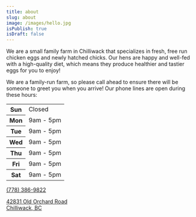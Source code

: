 ```yaml
---
title: about
slug: about
image: /images/hello.jpg
isPublish: true
isDraft: false
---
```

<p class="lead">
We are a small family farm in Chilliwack that specializes in fresh, free run chicken eggs and newly hatched chicks. Our hens are happy and well-fed with a high-quality diet, which means they produce healthier and tastier eggs for you to enjoy!
</p>

<p class="lead">
We are a family-run farm, so please call ahead to ensure there will be someone to greet you when you arrive! Our phone lines are open during these hours:
</p>

<table class='lead'>
  <tr>
    <th>Sun</th>
    <td>Closed</td>
  </tr>
  <tr>
    <th>Mon</th>
    <td>9am - 5pm</td>
  </tr>
  <tr>
    <th>Tue</th>
    <td>9am - 5pm</td>
  </tr>
  <tr>
    <th>Wed</th>
    <td>9am - 5pm</td>
  </tr>
  <tr>
    <th>Thu</th>
    <td>9am - 5pm</td>
  </tr>
  <tr>
    <th>Fri</th>
    <td>9am - 5pm</td>
  </tr>
  <tr>
    <th>Sat</th>
    <td>9am - 5pm</td>
  </tr>
</table>

<p class="lead">
  <a href="tel:+1-778-386-9822">
    <i class="fas fa-phone-alt mr-2"></i>
    (778) 386-9822
  </a>
</p>

<p class="lead">
  <a href="https://goo.gl/maps/s19UbpHd9cpuCYDe9">
    <i class="fas fa-map-marker-alt mr-2"></i>
    42831 Old Orchard Road<br>
    Chilliwack, BC
  </a>
</p>